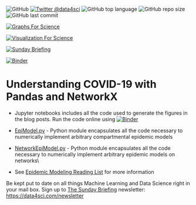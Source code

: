 ![GitHub](https://img.shields.io/github/license/DataForScience/CoVID19)
[![Twitter @data4sci](https://img.shields.io/twitter/follow/data4sci)](https://twitter.com/intent/follow?screen_name=data4sci)
![GitHub top language](https://img.shields.io/github/languages/top/DataForScience/CoVID19)
![GitHub repo size](https://img.shields.io/github/repo-size/DataForScience/CoVID19)
![GitHub last commit](https://img.shields.io/github/last-commit/DataForScience/CoVID19)

[![Graphs For Science](https://img.shields.io/badge/Graphs_For_Science-Subscribe-blue)](https://graphs4sci.substack.com/)

[![Visualization For Science](https://img.shields.io/badge/Visualization_For_Science-Subscribe-blue)](https://viz4sci.substack.com/)

[![Sunday Briefing](https://img.shields.io/badge/Sunday_Briefing-Subscribe-blue)](https://data4sci.ck.page/8a51c452bc)

[![Binder](https://mybinder.org/badge_logo.svg)](https://mybinder.org/v2/gh/DataForScience/CoVID19/main)

# Understanding COVID-19 with Pandas and NetworkX

- Jupyter notebooks includes all the code used to generate the figures in the blog posts. Run the code online using  [![Binder](https://mybinder.org/badge_logo.svg)](https://mybinder.org/v2/gh/DataForScience/CoVID19/main)

- [EpiModel.py](https://github.com/DataForScience/CoVID19/blob/main/EpiModel.py) - Python module encapsulates all the code necessary to numerically implement arbitrary compartmental epidemic models

- [NetworkEpiModel.py](https://github.com/DataForScience/CoVID19/blob/main/NetworkEpiModel.py) - Python module encapsulates all the code necessary to numerically implement arbitrary epidemic models on networks\

- See [Epidemic Modeling Reading List](bgoncalves.medium.com/list/epidemiology-101-185b95a0f345) for more information

Be kept put to date on all things Machine Learning and Data Science right in your mail box. Sign up to [The Sunday Briefing](https://data4sci.com/newsletter) newsletter: https://data4sci.com/newsletter
